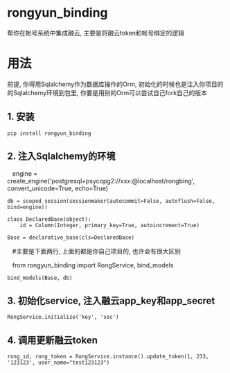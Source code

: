 # rongyun_binding
帮你在帐号系统中集成融云, 主要是将融云token和帐号绑定的逻辑

# 用法
前提, 你得用Sqlalchemy作为数据库操作的Orm, 初始化的时候也是注入你项目的的Sqlalchemy环境到包里, 你要是用别的Orm可以尝试自己fork自己的版本

## 1. 安装
    
    pip install rongyun_binding

## 2. 注入Sqlalchemy的环境

    engine = create_engine('postgresql+psycopg2://xxx:@localhost/rongbing', convert_unicode=True, echo=True)
    
    db = scoped_session(sessionmaker(autocommit=False, autoflush=False, bind=engine))
    
    class DeclaredBase(object):
        id = Column(Integer, primary_key=True, autoincrement=True)
        
    Base = declarative_base(cls=DeclaredBase)
    
    #主要是下面两行, 上面的都是你自己项目的, 也许会有很大区别
    
    from rongyun_binding import RongService, bind_models
    
    bind_models(Base, db)
    
## 3. 初始化service, 注入融云app_key和app_secret

    RongService.initialize('key', 'sec')
    
## 4. 调用更新融云token

    rong_id, rong_token = RongService.instance().update_token(1, 233, '123123', user_name="test123123")
